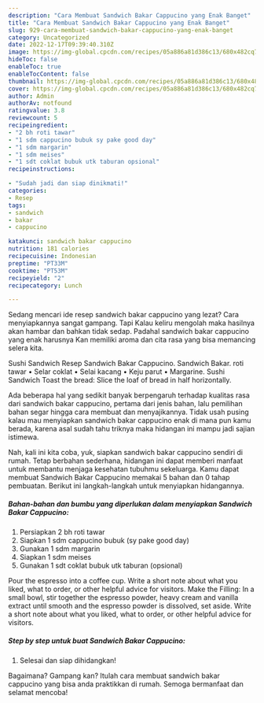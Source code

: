 ```yaml
---
description: "Cara Membuat Sandwich Bakar Cappucino yang Enak Banget"
title: "Cara Membuat Sandwich Bakar Cappucino yang Enak Banget"
slug: 929-cara-membuat-sandwich-bakar-cappucino-yang-enak-banget
category: Uncategorized
date: 2022-12-17T09:39:40.310Z
image: https://img-global.cpcdn.com/recipes/05a886a81d386c13/680x482cq70/sandwich-bakar-cappucino-foto-resep-utama.jpg
hideToc: false
enableToc: true
enableTocContent: false
thumbnail: https://img-global.cpcdn.com/recipes/05a886a81d386c13/680x482cq70/sandwich-bakar-cappucino-foto-resep-utama.jpg
cover: https://img-global.cpcdn.com/recipes/05a886a81d386c13/680x482cq70/sandwich-bakar-cappucino-foto-resep-utama.jpg
author: Admin
authorAv: notfound
ratingvalue: 3.8
reviewcount: 5
recipeingredient:
- "2 bh roti tawar"
- "1 sdm cappucino bubuk sy pake good day"
- "1 sdm margarin"
- "1 sdm meises"
- "1 sdt coklat bubuk utk taburan opsional"
recipeinstructions:

- "Sudah jadi dan siap dinikmati!"
categories:
- Resep
tags:
- sandwich
- bakar
- cappucino

katakunci: sandwich bakar cappucino 
nutrition: 181 calories
recipecuisine: Indonesian
preptime: "PT33M"
cooktime: "PT53M"
recipeyield: "2"
recipecategory: Lunch

---
```



Sedang mencari ide resep sandwich bakar cappucino yang lezat? Cara menyiapkannya sangat gampang. Tapi Kalau keliru mengolah maka hasilnya akan hambar dan bahkan tidak sedap. Padahal sandwich bakar cappucino yang enak harusnya Kan memiliki aroma dan cita rasa yang bisa memancing selera kita.


Sushi Sandwich Resep Sandwich Bakar Cappucino. Sandwich Bakar. roti tawar • Selar coklat • Selai kacang • Keju parut • Margarine. Sushi Sandwich Toast the bread: Slice the loaf of bread in half horizontally.

Ada beberapa hal yang sedikit banyak berpengaruh terhadap kualitas rasa dari sandwich bakar cappucino, pertama dari jenis bahan, lalu pemilihan bahan segar hingga cara membuat dan menyajikannya. Tidak usah pusing kalau mau menyiapkan sandwich bakar cappucino enak di mana pun kamu berada, karena asal sudah tahu triknya maka hidangan ini mampu jadi sajian istimewa.


Nah, kali ini kita coba, yuk, siapkan sandwich bakar cappucino sendiri di rumah. Tetap berbahan sederhana, hidangan ini dapat memberi manfaat untuk membantu menjaga kesehatan tubuhmu sekeluarga. Kamu dapat membuat Sandwich Bakar Cappucino memakai 5 bahan dan 0 tahap pembuatan. Berikut ini langkah-langkah untuk menyiapkan hidangannya.

<!--inarticleads1-->

##### Bahan-bahan dan bumbu yang diperlukan dalam menyiapkan Sandwich Bakar Cappucino:

1. Persiapkan 2 bh roti tawar
1. Siapkan 1 sdm cappucino bubuk (sy pake good day)
1. Gunakan 1 sdm margarin
1. Siapkan 1 sdm meises
1. Gunakan 1 sdt coklat bubuk utk taburan (opsional)


Pour the espresso into a coffee cup. Write a short note about what you liked, what to order, or other helpful advice for visitors. Make the Filling: In a small bowl, stir together the espresso powder, heavy cream and vanilla extract until smooth and the espresso powder is dissolved, set aside. Write a short note about what you liked, what to order, or other helpful advice for visitors. 

<!--inarticleads2-->

##### Step by step untuk buat Sandwich Bakar Cappucino:


1. Selesai dan siap dihidangkan!



Bagaimana? Gampang kan? Itulah cara membuat sandwich bakar cappucino yang bisa anda praktikkan di rumah. Semoga bermanfaat dan selamat mencoba!
